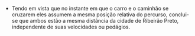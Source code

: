 - Tendo em vista que no instante em que o carro e o caminhão se cruzarem eles assumem a mesma posição relativa do percurso, conclui-se que ambos estão a mesma distância da cidade de Ribeirão Preto, independente de suas velocidades ou pedágios.